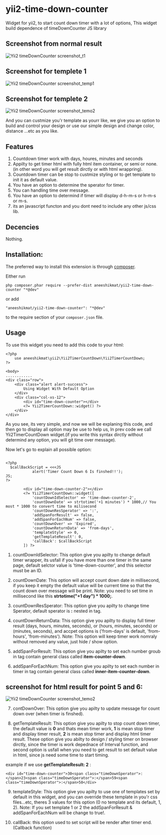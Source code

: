 # yii2-time-down-counter
Widget for yii2, to start count down timer with a lot of options, This widget build dependence of timeDownCounter JS library

## Screenshot from normal result

![Yii2 timeDownCounter screenshot_t1](http://2nees.com/github/timeDownCounter/def-timer-widget.png)

## Screenshot for templete 1

![Yii2 timeDownCounter screenshot_temp1](http://2nees.com/github/timeDownCounter/temp-1.png)

## Screenshot for templete 2

![Yii2 timeDownCounter screenshot_temo2](http://2nees.com/github/timeDownCounter/temp-2.png)

And you can custmize you'r template as yourr like, we give you an option to build and control your design or use our simple design and change color, distance ...etc as you like.

## Features

1. Countdown timer work with days, houres, minutes and seconds
2. Appilty to get timer html with fully html item container, or semi or none.(in other word you will get result dirctly or with html wrappring).
3. Countdown timer can be stop to custmize styling or to get template to init it as default value.
4. You have an option to determine the sperator for timer.
5. You can handling time over message.
6. You have an option to determind if timer will display d-h-m-s or h-m-s or m-s.
7. its an javascript functon and you dont need to include any other js/css lib.

## Decencies

Nothing.

## Installation:
The preferred way to install this extension is through [composer](https://getcomposer.org/).

Either run

`php composer.phar require --prefer-dist aneeshikmat/yii2-time-down-counter "*@dev"`

or add

`"aneeshikmat/yii2-time-down-counter": "*@dev"`

to the require section of your `composer.json` file.

## Usage
To use this widget you need to add this code to your html: 
```
<?php
    use aneeshikmat\yii2\Yii2TimerCountDown\Yii2TimerCountDown;
?>

<body>
............
<div class="row">
    <div class="alert alert-success">
        Using Widget With Default Option
    </div>
    <div class="col-xs-12">
        <div id="time-down-counter"></div>
        <?= Yii2TimerCountDown::widget() ?>
    </div>
</div>

```
As you see, its very simple, and now we will be explaning this code, and then go to display all option may be use to help us,
In prev code we call Yii2TimerCountDown widget.(if you write this syntax dirctly without determind any option, you will git time over message).

Now let's go to explain all possible option:

```

<?php
  $callBackScript = <<<JS
            alert('Timer Count Down 6 Is finshed!!');
JS;
?>

        <div id="time-down-counter-2"></div>
        <?= Yii2TimerCountDown::widget([
            'countDownIdSelector' => 'time-down-counter-2',
            'countDownDate' => strtotime('+1 minutes') * 1000,// You most * 1000 to convert time to milisecond
            'countDownResSperator' => ':',
            'addSpanForResult' => false,
            'addSpanForEachNum' => false,
            'countDownOver' => 'Expired',
            'countDownReturnData' => 'from-days',
            'templateStyle' => 0,
            'getTemplateResult': 0,
            'callBack': $callBackScript
        ]) ?>
```
1) countDownIdSelector: This option give you apilty to change default timer wrapper, its usfall if you have more than one timer in the same page, default selctor value is 'time-down-counter', and this selector must be an ID.

2) countDownDate: This option will accept count down date in millisecond, if you keep it empty the default value will be current time so that the count down over message will be print.
Note: you need to set time in millisecond like this **strtotime("+1 day") * 1000;**.

3) countDownResSperator: This option give you apilty to change time Sperator, default sperator is **<span class="timeDownSperator">:</span>** nested in <span> tag.
    
4) countDownReturnData: This option give you apilty to display full timer result (days, hours, minutes, seconds), or (hours, minutes, seconds) or (minutes, seconds), and accpet options is ('from-days' is default, 'from-hours', 'from-minutes').
Note: This option will keep timer work nomraly without removed any value, just hide / show option.

5) addSpanForResult: This option give you apilty to set each number groub in <span> tag contain general class called **item-counter-down**.
    
6) addSpanForEachNum: This option give you apilty to set each number in timer in <span> tag contain general class called **inner-item-counter-down**. 
    
## screenshot for html result for point 5 and 6: 

![Yii2 timeDownCounter screenshot_temo2](http://2nees.com/github/timeDownCounter/temp-3.png)

7) contDownOver: This option give you apilty to update message for count down over (when timer is finshed).

8) getTemplateResult: This option give you apilty to stop count down timer, the default value is **0** and thats mean timer work, **1** is mean stop timer and display timer result, **2** is mean stop timer and display html timer result.
These option give you abilty to design / styling timer on browser dirctly, since the timer is work depednace of Interval function, and second option is usfall when you need to get result to set default value in html, since js need some time to start timing.

example if we use **getTemplateResult: 2** :
```
<div id="time-down-counter">30<span class="timeDownSperator">:</span>23<span class="timeDownSperator">:</span>59<span class="timeDownSperator">:</span>58</div>
```
9) templateStyle: This option give you apilty to use one of templates set by default in this widget, and you can override these template in you'r css files...etc, theres 3 values for this option (0 no template and its default, 1, 2).
Note: If you set template 1 or 2 the addSpanForResult & addSpanForEachNum will be change to true!.

10) callBack: this option used to set script will be render after timer end. (Callback function)

